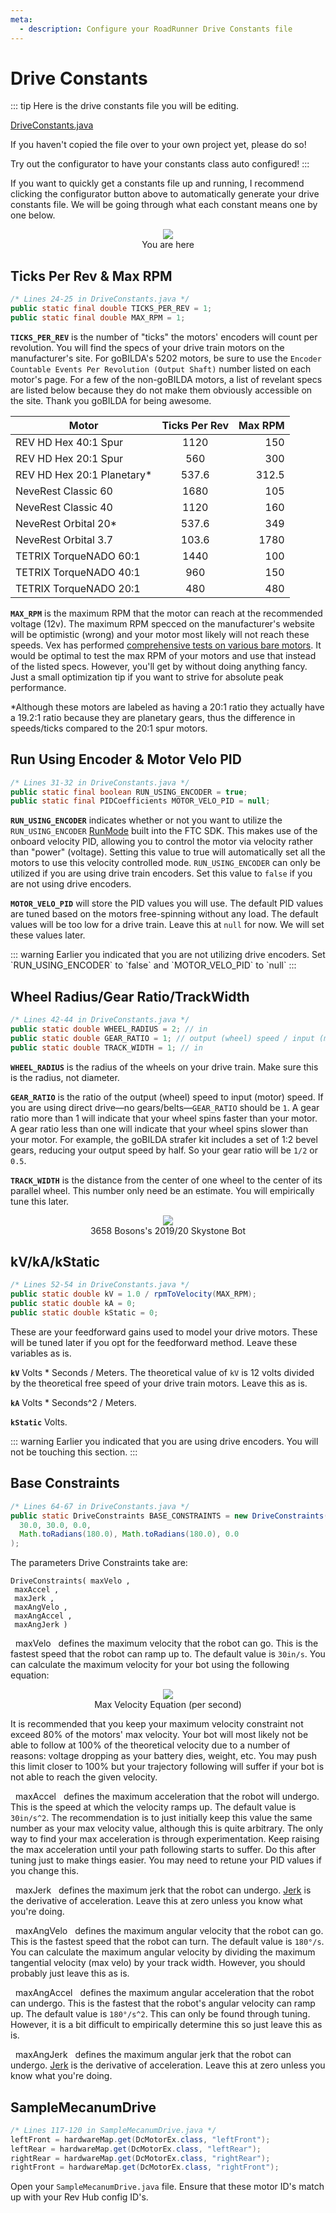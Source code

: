 ```yaml
---
meta:
  - description: Configure your RoadRunner Drive Constants file
---
```


# Drive Constants

::: tip
Here is the drive constants file you will be editing.

[DriveConstants.java](https://github.com/acmerobotics/road-runner-quickstart/blob/master/TeamCode/src/main/java/org/firstinspires/ftc/teamcode/drive/DriveConstants.java)

If you haven't copied the file over to your own project yet, please do so!

Try out the configurator to have your constants class auto configured!
:::

<ModalWrapper>
  <template v-slot:button="buttonSlotProps">
    <button class="action-button block m-auto" @click="buttonSlotProps.openModal">Configure Me!</button>
  </template>
  <template v-slot:modal="modalSlotProps">
    <Modal :isOpen="modalSlotProps.isOpen" :closeModal="modalSlotProps.closeModal">
      <DriveConstants-ConfigurationModal />
    </Modal>
  </template>
</ModalWrapper>

If you want to quickly get a constants file up and running, I recommend clicking the configurator button above to automatically generate your drive constants file. We will be going through what each constant means one by one below.

<figure align="center">
    <img src="./assets/drive-constants/YouAreHere-DriveConstants-quarter.png">
    <figcaption style="marginTop: 1em;">You are here</figcaption>
</figure>

## Ticks Per Rev & Max RPM

```java
/* Lines 24-25 in DriveConstants.java */
public static final double TICKS_PER_REV = 1;
public static final double MAX_RPM = 1;
```

**`TICKS_PER_REV`** is the number of "ticks" the motors' encoders will count per revolution. You will find the specs of your drive train motors on the manufacturer's site. For goBILDA's 5202 motors, be sure to use the `Encoder Countable Events Per Revolution (Output Shaft)` number listed on each motor's page. For a few of the non-goBILDA motors, a list of revelant specs are listed below because they do not make them obviously accessible on the site. Thank you goBILDA for being awesome.

<div class="flex justify-center">

| Motor                       | Ticks Per Rev | Max RPM |
| --------------------------- | :-----------: | ------: |
| REV HD Hex 40:1 Spur        |     1120      |     150 |
| REV HD Hex 20:1 Spur        |      560      |     300 |
| REV HD Hex 20:1 Planetary\* |     537.6     |   312.5 |
| NeveRest Classic 60         |     1680      |     105 |
| NeveRest Classic 40         |     1120      |     160 |
| NeveRest Orbital 20\*       |     537.6     |     349 |
| NeveRest Orbital 3.7        |     103.6     |    1780 |
| TETRIX TorqueNADO 60:1      |     1440      |     100 |
| TETRIX TorqueNADO 40:1      |      960      |     150 |
| TETRIX TorqueNADO 20:1      |      480      |     480 |

</div>

**`MAX_RPM`** is the maximum RPM that the motor can reach at the recommended voltage (12v). The maximum RPM specced on the manufacturer's website will be optimistic (wrong) and your motor most likely will not reach these speeds. Vex has performed [comprehensive tests on various bare motors](https://motors.vex.com/#testing). It would be optimal to test the max RPM of your motors and use that instead of the listed specs. However, you'll get by without doing anything fancy. Just a small optimization tip if you want to strive for absolute peak performance.

\*Although these motors are labeled as having a 20:1 ratio they actually have a 19.2:1 ratio because they are planetary gears, thus the difference in speeds/ticks compared to the 20:1 spur motors.

## Run Using Encoder & Motor Velo PID

```java
/* Lines 31-32 in DriveConstants.java */
public static final boolean RUN_USING_ENCODER = true;
public static final PIDCoefficients MOTOR_VELO_PID = null;
```

**`RUN_USING_ENCODER`** indicates whether or not you want to utilize the `RUN_USING_ENCODER` [RunMode](https://ftc-tricks.com/dc-motors/) built into the FTC SDK. This makes use of the onboard velocity PID, allowing you to control the motor via velocity rather than "power" (voltage). Setting this value to true will automatically set all the motors to use this velocity controlled mode. `RUN_USING_ENCODER` can only be utilized if you are using drive train encoders. Set this value to `false` if you are not using drive encoders.

**`MOTOR_VELO_PID`** will store the PID values you will use. The default PID values are tuned based on the motors free-spinning without any load. The default values will be too low for a drive train. Leave this at `null` for now. We will set these values later.

<HideAyudeWrapper :skipIfDriveEncoders="true">
::: warning
Earlier you indicated that you are not utilizing drive encoders. Set `RUN_USING_ENCODER` to `false` and `MOTOR_VELO_PID` to `null`
:::
</HideAyudeWrapper>

## Wheel Radius/Gear Ratio/TrackWidth

```java
/* Lines 42-44 in DriveConstants.java */
public static double WHEEL_RADIUS = 2; // in
public static double GEAR_RATIO = 1; // output (wheel) speed / input (motor) speed
public static double TRACK_WIDTH = 1; // in
```

**`WHEEL_RADIUS`** is the radius of the wheels on your drive train. Make sure this is the radius, not diameter.

**`GEAR_RATIO`** is the ratio of the output (wheel) speed to input (motor) speed. If you are using direct drive—no gears/belts—`GEAR_RATIO` should be `1`. A gear ratio more than 1 will indicate that your wheel spins faster than your motor. A gear ratio less than one will indicate that your wheel spins slower than your motor. For example, the goBILDA strafer kit includes a set of 1:2 bevel gears, reducing your output speed by half. So your gear ratio will be `1/2` or `0.5`.

**`TRACK_WIDTH`** is the distance from the center of one wheel to the center of its parallel wheel. This number only need be an estimate. You will empirically tune this later.

<figure align="center">
    <img src="./assets/drive-constants/wes-bot-edit-half.jpg">
    <figcaption style="marginTop: 1em;">3658 Bosons's 2019/20 Skystone Bot</figcaption>
</figure>

## kV/kA/kStatic

```java
/* Lines 52-54 in DriveConstants.java */
public static double kV = 1.0 / rpmToVelocity(MAX_RPM);
public static double kA = 0;
public static double kStatic = 0;
```

These are your feedforward gains used to model your drive motors. These will be tuned later if you opt for the feedforward method. Leave these variables as is.

**`kV`** Volts \* Seconds / Meters. The theoretical value of `kV` is 12 volts divided by the theoretical free speed of your drive train motors. Leave this as is.

**`kA`** Volts \* Seconds^2 / Meters.

**`kStatic`** Volts.

<HideAyudeWrapper :skipIfDriveEncoders="false">
::: warning
Earlier you indicated that you are using drive encoders. You will not be touching this section.
:::
</HideAyudeWrapper>

## Base Constraints

```java
/* Lines 64-67 in DriveConstants.java */
public static DriveConstraints BASE_CONSTRAINTS = new DriveConstraints(
  30.0, 30.0, 0.0,
  Math.toRadians(180.0), Math.toRadians(180.0), 0.0
);
```

The parameters Drive Constraints take are:

<code class="inline-block">DriveConstraints(<span class="bg-red-300 text-gray-800 rounded" style="padding: 0.15rem 0.4rem;">maxVelo</span>, <span class="bg-blue-300 text-gray-800 rounded" style="padding: 0.15rem 0.4rem;">maxAccel</span>, <span class="bg-green-300 text-gray-800 rounded" style="padding: 0.15rem 0.4rem;">maxJerk</span>, <span class="bg-orange-300 text-gray-800 rounded" style="padding: 0.15rem 0.4rem;">maxAngVelo</span>, <span class="bg-purple-300 text-gray-800 rounded" style="padding: 0.15rem 0.4rem;">maxAngAccel</span>, <span class="bg-yellow-300 text-gray-800 rounded" style="padding: 0.15rem 0.4rem;">maxAngJerk</span>)</code>

<div class="w-1 h-4"></div>

<span class="bg-red-300 text-gray-800 rounded" style="padding: 0.25rem 0.5rem;">maxVelo</span> defines the maximum velocity that the robot can go. This is the fastest speed that the robot can ramp up to. The default value is `30in/s`. You can calculate the maximum velocity for your bot using the following equation:

<figure align="center" class="py-10">
  <img src="./assets/drive-constants/max-vel-latex-half.png" />
  <figcaption style="marginTop: 1em;">Max Velocity Equation (per second)</figcaption>
</figure>

It is recommended that you keep your maximum velocity constraint not exceed 80% of the motors' max velocity. Your bot will most likely not be able to follow at 100% of the theoretical velocity due to a number of reasons: voltage dropping as your battery dies, weight, etc. You may push this limit closer to 100% but your trajectory following will suffer if your bot is not able to reach the given velocity.

<span class="bg-blue-300 text-gray-800 rounded" style="padding: 0.25rem 0.5rem;">maxAccel</span> defines the maximum acceleration that the robot will undergo. This is the speed at which the velocity ramps up. The default value is `30in/s^2`. The recommendation is to just initially keep this value the same number as your max velocity value, although this is quite arbitrary. The only way to find your max acceleration is through experimentation. Keep raising the max acceleration until your path following starts to suffer. Do this after tuning just to make things easier. You may need to retune your PID values if you change this.

<span class="bg-green-300 text-gray-800 rounded" style="padding: 0.25rem 0.5rem;">maxJerk</span> defines the maximum jerk that the robot can undergo. [Jerk](<https://www.wikiwand.com/en/Jerk_(physics)>) is the derivative of acceleration. Leave this at zero unless you know what you're doing.

<span class="bg-orange-300 text-gray-800 rounded" style="padding: 0.25rem 0.5rem;">maxAngVelo</span> defines the maximum angular velocity that the robot can go. This is the fastest speed that the robot can turn. The default value is `180°/s`. You can calculate the maximum angular velocity by dividing the maximum tangential velocity (max velo) by your track width. However, you should probably just leave this as is.

<span class="bg-purple-300 text-gray-800 rounded" style="padding: 0.25rem 0.5rem;">maxAngAccel</span> defines the maximum angular acceleration that the robot can undergo. This is the fastest that the robot's angular velocity can ramp up. The default value is `180°/s^2`. This can only be found through tuning. However, it is a bit difficult to empirically determine this so just leave this as is.

<span class="bg-yellow-300 text-gray-800 rounded" style="padding: 0.25rem 0.5rem;">maxAngJerk</span> defines the maximum angular jerk that the robot can undergo. [Jerk](<https://www.wikiwand.com/en/Jerk_(physics)>) is the derivative of acceleration. Leave this at zero unless you know what you're doing.

## SampleMecanumDrive

```java
/* Lines 117-120 in SampleMecanumDrive.java */
leftFront = hardwareMap.get(DcMotorEx.class, "leftFront");
leftRear = hardwareMap.get(DcMotorEx.class, "leftRear");
rightRear = hardwareMap.get(DcMotorEx.class, "rightRear");
rightFront = hardwareMap.get(DcMotorEx.class, "rightFront");
```

Open your `SampleMecanumDrive.java` file. Ensure that these motor ID's match up with your Rev Hub config ID's.
